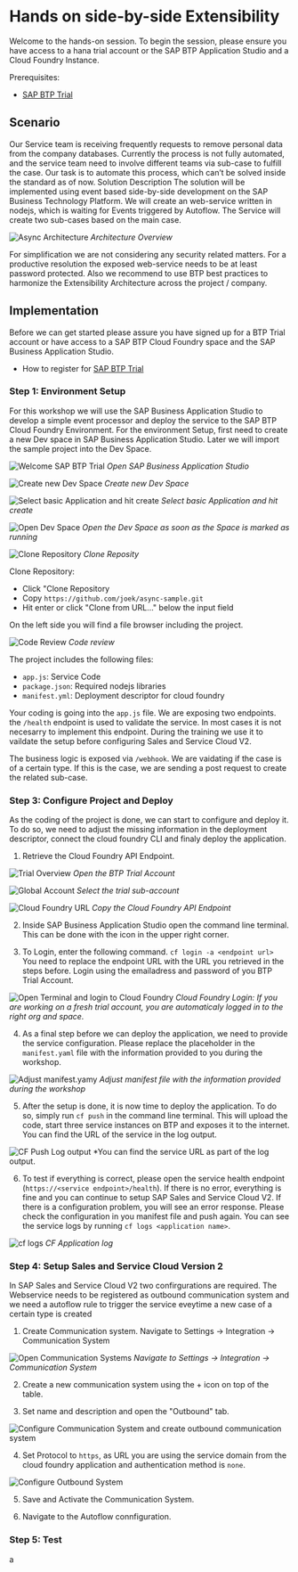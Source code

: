 # Hands on side-by-side Extensibility

Welcome to the hands-on session. To begin the session, please ensure you have access to a hana trial account or the SAP BTP Application Studio and a Cloud Foundry Instance.

Prerequisites: 
-	[SAP BTP Trial](https://developers.sap.com/tutorials/hcp-create-trial-account.html)

## Scenario
Our Service team is receiving frequently requests to remove personal data from the company databases. Currently the process is not fully automated, and the service team need to involve different teams via sub-case to fulfill the case. Our task is to automate this process, which can’t be solved inside the standard as of now.
Solution Description
The solution will be implemented using event based side-by-side development on the SAP Business Technology Platform. We will create an web-service written in nodejs, which is waiting for Events triggered by Autoflow. The Service will create two sub-cases based on the main case.

![Async Architecture](images/architecture.png)
*Architecture Overview*

For simplification we are not considering any security related matters. For a productive resolution the exposed web-service needs to be at least password protected. Also we recommend to use BTP best practices to harmonize the Extensibility Architecture across the project / company.

## Implementation

Before we can get started please assure you have signed up for a BTP Trial account or have access to a SAP BTP Cloud Foundry space and the SAP Business Application Studio.

- How to register for [SAP BTP Trial](https://developers.sap.com/tutorials/hcp-create-trial-account.html)

### Step 1: Environment Setup

For this workshop we will use the SAP Business Application Studio to develop a simple event processor and deploy the service to the SAP BTP Cloud Foundry Environment. For the environment Setup, first need to create a new Dev space in SAP Business Application Studio. Later we will import the sample project into the Dev Space.

![Welcome SAP BTP Trial](images/01-welcome_btp.png)
*Open SAP Business Application Studio*

![Create new Dev Space](images/02-Application-Studio-Setup-01.png)
*Create new Dev Space*

![Select basic Application and hit create](images/02-Application-Studio-Setup-02.png)
*Select basic Application and hit create*

![Open Dev Space](images/02-Application-Studio-Setup-03.png)
*Open the Dev Space as soon as the Space is marked as running*


![Clone Repository](images/03-Clone-Repo-02.png)
*Clone Reposity*

Clone Repository:
- Click "Clone Repository
- Copy `https://github.com/joek/async-sample.git`
- Hit enter or click "Clone from URL..." below the input field

On the left side you will find a file browser including the project.

![Code Review](images/04-Code-Review.png)
*Code review*

The project includes the following files:

- `app.js`: Service Code
- `package.json`: Required nodejs libraries
- `manifest.yml`: Deployment descriptor for cloud foundry

Your coding is going into the `app.js` file. We are exposing two endpoints. the `/health` endpoint is used to validate the service. In most cases it is not necesarry to implement this endpoint. During the training we use it to vaildate the setup before configuring Sales and Service Cloud V2.

The business logic is exposed via `/webhook`. We are vaidating if the case is of a certain type. If this is the case, we are sending a post request to create the related sub-case.

### Step 3: Configure Project and Deploy

As the coding of the project is done, we can start to configure and deploy it. To do so, we need to adjust the missing information in the deployment descriptor, connect the cloud foundry CLI and finaly deploy the application.

1. Retrieve the Cloud Foundry API Endpoint.

![Trial Overview](images/05-welcome_btp.png)
*Open the BTP Trial Account*

![Global Account](images/06-select-subaccount.png)
*Select the trial sub-account*

![Cloud Foundry URL](images/07-CloudFoundry-URL.png)
*Copy the Cloud Foundry API Endpoint*

2. Inside SAP Business Application Studio open the command line terminal. This can be done with the icon in the upper right corner. 


3. To Login, enter the following command. `cf login -a <endpoint url>` You need to replace the endpoint URL with the URL you retrieved in the steps before. Login using the emailadress and password of you BTP Trial Account.

![Open Terminal and login to Cloud Foundry](images/08-CF-Login.png)
*Cloud Foundry Login: If you are working on a fresh trial account, you are automaticaly logged in to the right org and space.*

4. As a final step before we can deploy the application, we need to provide the service configuration. Please replace the placeholder in the `manifest.yaml` file with the information provided to you during the workshop.

![Adjust manifest.yamy](images/09-manifest.png)
*Adjust manifest file with the information provided during the workshop*

5. After the setup is done, it is now time to deploy the application. To do so, simply run `cf push` in the command line terminal. This will upload the code, start three service instances on BTP and exposes it to the internet. You can find the URL of the service in the log output.

![CF Push Log output](images/10-cf-logs.png)
*You can find the service URL as part of the log output.

6. To test if everything is correct, please open the service health endpoint (`https://<service endpoint>/health`). If there is no error, everything is fine and you can continue to setup SAP Sales and Service Cloud V2. If there is a configuration problem, you will see an error response. Please check the configuration in you manifest file and push again. You can see the service logs by running `cf logs <application name>`.

![cf logs](images/11-cf-logs.png)
*CF Application log*

### Step 4: Setup Sales and Service Cloud Version 2

In SAP Sales and Service Cloud V2 two confirgurations are required. The Webservice needs to be registered as outbound communication system and we need a autoflow rule to trigger the service eveytime a new case of a certain type is created

1. Create Communication system. Navigate to Settings -> Integration -> Communication System

![Open Communication Systems](images/12-open-communicationsystem.png)
*Navigate to Settings -> Integration -> Communication System*

2. Create a new communication system using the + icon on top of the table.

3. Set name and description and open the "Outbound" tab.

![Configure Communication System and create outbound communication system](images/13-create-commuinicationsystem.png)

4. Set Protocol to `https`, as URL you are using the service domain from the cloud foundry application and authentication method is `none`.

![Configure Outbound System](images/14-outboundsystem.png)

5. Save and Activate the Communication System.

6. Navigate to the Autoflow connfiguration. 


### Step 5: Test
a